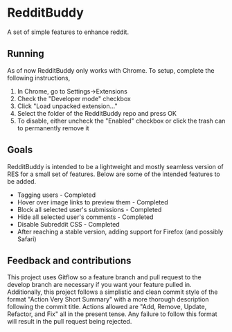 # RedditBuddy
A set of simple features to enhance reddit.

## Running
As of now RedditBuddy only works with Chrome. To setup, complete the following instructions,

1. In Chrome, go to Settings->Extensions
2. Check the "Developer mode" checkbox
3. Click "Load unpacked extension..."
4. Select the folder of the RedditBuddy repo and press OK
5. To disable, either uncheck the "Enabled" checkbox or click the trash can to permanently remove it

## Goals
RedditBuddy is intended to be a lightweight and mostly seamless version of RES for a small set of features. Below are some of the intended features to be added.

- Tagging users - Completed
- Hover over image links to preview them - Completed
- Block all selected user's submissions - Completed
- Hide all selected user's comments - Completed
- Disable Subreddit CSS - Completed
- After reaching a stable version, adding support for Firefox (and possibly Safari)

## Feedback and contributions
This project uses Gitflow so a feature branch and pull request to the develop branch are necessary if you want your feature pulled in. Additionally, this project follows a simplistic and clean commit style of the format "Action Very Short Summary" with a more thorough description following the commit title. Actions allowed are "Add, Remove, Update, Refactor, and Fix" all in the present tense. Any failure to follow this format will result in the pull request being rejected.
